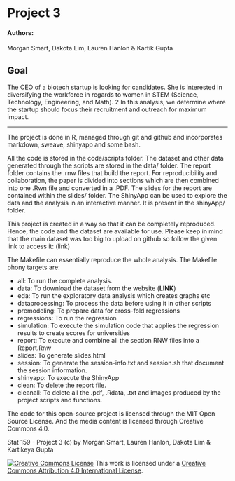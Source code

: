 # Project 3
#### Authors:

Morgan Smart, Dakota Lim, Lauren Hanlon & Kartik Gupta

## Goal

The CEO of a biotech startup is looking for candidates. She is interested in diversifying the workforce in regards to women in STEM (Science, Technology, Engineering, and Math). 2 In this analysis, we determine where the startup should focus their recruitment and outreach for maximum impact.

__________________________________________________________________________

The project is done in R, managed through git and github and incorporates markdown, sweave, shinyapp and some bash.

All the code is stored in the code/scripts folder. 
The dataset and other data generated through the scripts are stored in the data/ folder.
The report folder contains the .rnw files that build the report. For reproducibility and collaboration, the paper is divided into sections which are then combined into one .Rwn file and converted in a .PDF. 
The slides for the report are contained within the slides/ folder.
The ShinyApp can be used to explore the data and the analysis in an interactive manner. It is present in the shinyApp/ folder.

This project is created in a way so that it can be completely reproduced. Hence, the code and the dataset are available for use. Please keep in mind that the main dataset was too big to upload on github so follow the given link to access it: (link)

The Makefile can essentially reproduce the whole analysis. The Makefile phony targets are:

- all: To run the complete analysis.  
- data: To download the dataset from the website (**LINK**)
- eda: To run the exploratory data analysis which creates graphs etc
- dataprocessing: To process the data before using it in other scripts
- premodeling: To prepare data for cross-fold regressions
- regressions: To run the regression  
- simulation: To execute the simulation code that applies the regression results to create scores for universities 
- report: To execute and combine all the section RNW files into a Report.Rnw 
- slides: To generate slides.html  
- session: To generate the session-info.txt and session.sh that document the session information. 
- shinyapp: To execute the ShinyApp
- clean: To delete the report file.  
- cleanall: To delete all the .pdf, .Rdata, .txt and images produced by the project scripts and functions.  

The code for this open-source project is licensed through the MIT Open Source License. And the media content is licensed through Creative Commons 4.0.

Stat 159 - Project 3 (c) by Morgan Smart, Lauren Hanlon, Dakota Lim & Kartikeya Gupta

[![Creative Commons
License](https://i.creativecommons.org/l/by/4.0/88x31.png)](http://creativecommons.org/licenses/by/4.0/)
This work is licensed under a [Creative Commons Attribution 4.0
International License](http://creativecommons.org/licenses/by/4.0/).